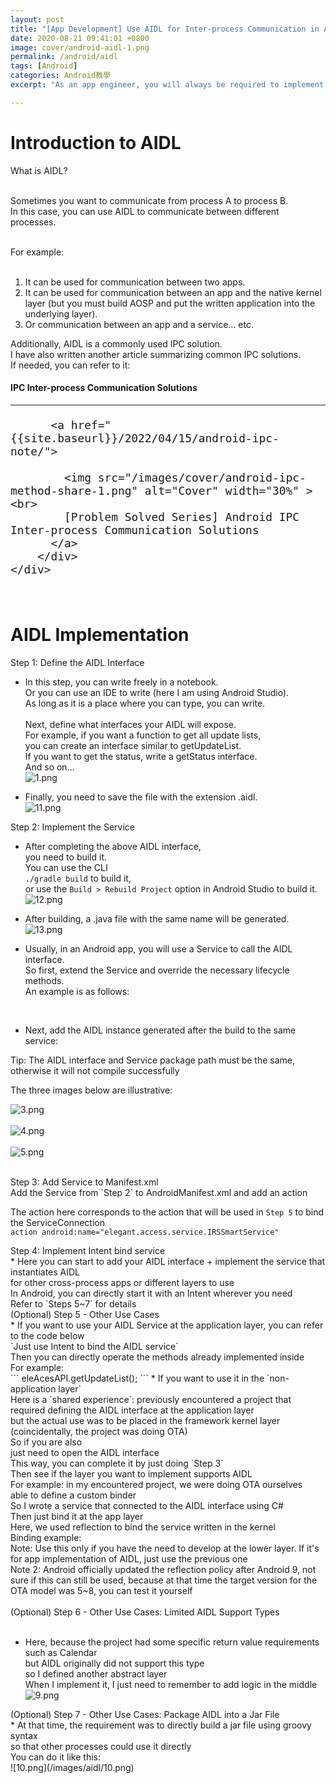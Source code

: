 ```yaml
---
layout: post
title: "[App Development] Use AIDL for Inter-process Communication in Android Apps!"
date: 2020-08-21 09:41:01 +0800
image: cover/android-aidl-1.png
permalink: /android/aidl
tags: [Android]
categories: Android教學
excerpt: "As an app engineer, you will always be required to implement various features. When you encounter the need for inter-process communication between apps, what should you do?"

---
```


<h1 class="c-border-main-title">Introduction to AIDL</h1>
<div class="c-border-content-title-4">What is AIDL?<br></div><br>

Sometimes you want to communicate from process A to process B.<br>
In this case, you can use AIDL to communicate between different processes.<br><br>
<div class="c-border-content-title-4">For example:<br></div><br>

1. It can be used for communication between two apps.<br>
2. It can be used for communication between an app and the native kernel layer (but you must build AOSP and put the written application into the underlying layer).<br>
3. Or communication between an app and a service... etc.<br>

Additionally, AIDL is a commonly used IPC solution.<br>
I have also written another article summarizing common IPC solutions.<br>
If needed, you can refer to it:<br>

<div class="card py-4 h-100">
    <div class="card-body text-center">
        <i class="fas fa-map-marked-alt text-primary mb-2"></i>
        <h4 class="text-uppercase m-0">IPC Inter-process Communication Solutions</h4>
        <hr class="my-4 mx-auto" />
        <div style="font-size: 1.5em;">

          <a href="{{site.baseurl}}/2022/04/15/android-ipc-note/">

            <img src="/images/cover/android-ipc-method-share-1.png" alt="Cover" width="30%" ><br>
            [Problem Solved Series] Android IPC Inter-process Communication Solutions
          </a>
        </div>
    </div>
</div>
<br>
<h1 class="c-border-main-title">AIDL Implementation</h1>

<div class="c-border-content-title-1">Step 1: Define the AIDL Interface<br></div>

* In this step, you can write freely in a notebook.<br>
Or you can use an IDE to write (here I am using Android Studio).<br>
As long as it is a place where you can type, you can write.<br><br>
Next, define what interfaces your AIDL will expose.<br>
For example, if you want a function to get all update lists,<br>
you can create an interface similar to getUpdateList.<br>
If you want to get the status, write a getStatus interface.<br>
And so on...<br>
![1.png](/images/aidl/1.png)<br>

* Finally, you need to save the file with the extension .aidl.<br>
![11.png](/images/aidl/11.png)<br>

<div class="c-border-content-title-1">Step 2: Implement the Service<br></div>

* After completing the above AIDL interface,<br>
you need to build it.<br>
You can use the CLI<br>
`./gradle build` to build it,<br>
or use the `Build > Rebuild Project` option in Android Studio to build it.<br>
![12.png](/images/aidl/12.png)<br>

* After building, a .java file with the same name will be generated.<br>
![13.png](/images/aidl/13.png)<br>

* Usually, in an Android app, you will use a Service to call the AIDL interface.<br>
So first, extend the Service and override the necessary lifecycle methods.<br>
An example is as follows:<br>
<script src="https://gist.github.com/waitzShigoto/7f7cbef82fc784a8d44544bf5cbaf55b.js"></script><br>

* Next, add the AIDL instance generated after the build to the same service:<br>
<script src="https://gist.github.com/waitzShigoto/d7bdc13de183beebcda4add00ecf8458.js"></script>

<div class="c-border-content-title-4">Tip: The AIDL interface and Service package path must be the same, otherwise it will not compile successfully</div>

The three images below are illustrative:<br>

![3.png](/images/aidl/3.png)<br><br>
![4.png](/images/aidl/4.png)<br><br>
![5.png](/images/aidl/5.png)<br><br>
<div class="c-border-content-title-1">Step 3: Add Service to Manifest.xml<br></div>
Add the Service from `Step 2` to AndroidManifest.xml and add an action<br>
<script src="https://gist.github.com/waitzShigoto/873470afaa8317265c25ac02fc8832b3.js"></script>

The action here corresponds to the action that will be used in `Step 5` to bind the ServiceConnection<br>
`action android:name="elegant.access.service.IRSSmartService"`

<div class="c-border-content-title-1">Step 4: Implement Intent bind service<br></div>
* Here you can start to add your AIDL interface + implement the service that instantiates AIDL<br>
for other cross-process apps or different layers to use<br>
In Android, you can directly start it with an Intent wherever you need<br>
Refer to `Steps 5~7` for details<br>

<div class="c-border-content-title-1">(Optional) Step 5 - Other Use Cases<br></div>
* If you want to use your AIDL Service at the application layer, you can refer to the code below<br>
`Just use Intent to bind the AIDL service`<br>
<script src="https://gist.github.com/waitzShigoto/ab90b84bcdc96f98ec498045b68c57e5.js"></script>
Then you can directly operate the methods already implemented inside<br>
For example:<br>
```
eleAcesAPI.getUpdateList();
```
* If you want to use it in the `non-application layer`<br>
Here is a `shared experience`: previously encountered a project that required defining the AIDL interface at the application layer<br>
but the actual use was to be placed in the framework kernel layer (coincidentally, the project was doing OTA)<br>
So if you are also<br>
just need to open the AIDL interface<br>
This way, you can complete it by just doing `Step 3`<br>
Then see if the layer you want to implement supports AIDL<br>
For example: in my encountered project, we were doing OTA ourselves<br>
able to define a custom binder<br>
So I wrote a service that connected to the AIDL interface using C#<br>
Then just bind it at the app layer<br>
Here, we used reflection to bind the service written in the kernel<br>
Binding example:<br>
<script src="https://gist.github.com/waitzShigoto/364a1289647d7676a7b51e35d21c4899.js"></script>

<div class="c-border-content-title-4">Note: Use this only if you have the need to develop at the lower layer. If it's for app implementation of AIDL, just use the previous one</div>
<div class="c-border-content-title-4">Note 2: Android officially updated the reflection policy after Android 9, not sure if this can still be used, because at that time the target version for the OTA model was 5~8, you can test it yourself</div><br>

<div class="c-border-content-title-1">(Optional) Step 6 - Other Use Cases: Limited AIDL Support Types</div><br>

* Here, because the project had some specific return value requirements<br>
such as Calendar<br>
but AIDL originally did not support this type<br>
so I defined another abstract layer<br>
When I implement it, I just need to remember to add logic in the middle<br>
![9.png](/images/aidl/9.png)

<div class="c-border-content-title-1">(Optional) Step 7 - Other Use Cases: Package AIDL into a Jar File<br></div>
* At that time, the requirement was to directly build a jar file using groovy syntax<br>
so that other processes could use it directly<br>
You can do it like this:<br>
![10.png](/images/aidl/10.png)
